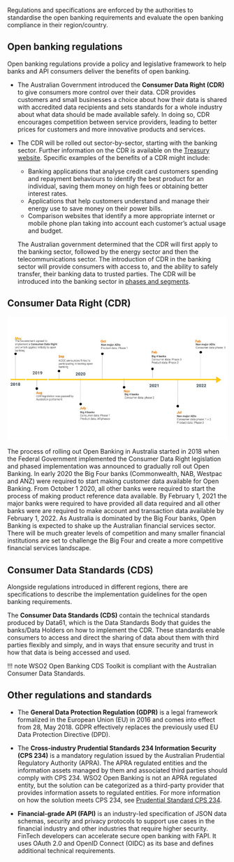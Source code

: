 Regulations and specifications are enforced by the authorities to standardise the open banking requirements and 
evaluate the open banking compliance in their region/country.

## Open banking regulations
Open banking regulations provide a policy and legislative framework to help banks and API consumers deliver the 
benefits of open banking. 

- The Australian Government introduced the **Consumer Data Right (CDR)** to give consumers more control over their data. 
  CDR provides customers and small businesses a choice about how their data is shared with accredited data recipients 
  and sets standards for a whole industry about what data should be made available safely. In doing so, CDR encourages 
  competition between service providers, leading to better prices for customers and more innovative products and services.

- The CDR will be rolled out sector-by-sector, starting with the banking sector. Further information on the CDR is 
  available on the [Treasury website](https://treasury.gov.au/consumer-data-right). Specific examples of the benefits of 
  a CDR might include:

    - Banking applications that analyse credit card customers spending and repayment behaviours to identify the best 
      product for an individual, saving them money on high fees or obtaining better interest rates. 
    - Applications that help customers understand and manage their energy use to save money on their power bills. 
    - Comparison websites that identify a more appropriate internet or mobile phone plan taking into account each 
      customer’s actual usage and budget.
  
   
    The Australian government determined that the CDR will first apply to the banking sector, followed by the energy 
    sector and then the telecommunications sector. The introduction of CDR in the banking sector will provide consumers with 
    access to, and the ability to safely transfer, their banking data to trusted parties. The CDR will be introduced into 
    the banking sector in [phases and segments](https://www.accc.gov.au/focus-areas/consumer-data-right-cdr-0/accc-consultation-on-proposed-timetable-for-participation-of-non-major-adis-in-the-cdr).

## Consumer Data Right (CDR)

![conceptual_evolution_cdr](../assets/img/get-started/regulation-and-standards/conceptual-evolution-of-cdr.jpg)

The process of rolling out Open Banking in Australia started in 2018 when the Federal Government implemented the Consumer
Data Right legislation and phased implementation was announced to gradually roll out Open Banking. In early 2020 the Big
Four banks (Commonwealth, NAB, Westpac and ANZ) were required to start making customer data available for Open Banking.
From October 1 2020, all other banks were required to start the process of making product reference data available.
By February 1, 2021 the major banks were required to have provided all data required and all other banks were are
required to make account and transaction data available by February 1, 2022. As Australia is dominated by the Big Four
banks, Open Banking is expected to shake up the Australian financial services sector. There will be much greater levels
of competition and many smaller financial institutions are set to challenge the Big Four and create a more competitive
financial services landscape.

## Consumer Data Standards (CDS)
Alongside regulations introduced in different regions, there are specifications to describe the implementation 
guidelines for the open banking requirements.  

The **Consumer Data Standards (CDS)** contain the technical standards produced by Data61, which is the Data Standards
Body that guides the banks/Data Holders on how to implement the CDR. These standards enable consumers to access and
direct the sharing of data about them with third parties flexibly and simply, and in ways that ensure security and trust
in how that data is being accessed and used.

!!! note
     WSO2 Open Banking CDS Toolkit is compliant with the Australian Consumer Data Standards. 

## Other regulations and standards

- The **General Data Protection Regulation (GDPR)** is a legal framework formalized in the European Union (EU) in 2016 
and comes into effect from 28, May 2018. GDPR effectively replaces the previously used EU Data Protection Directive (DPD).

- The **Cross-industry Prudential Standards 234 Information Security (CPS 234)** is a mandatory regulation issued by the 
Australian Prudential Regulatory Authority (APRA). The APRA regulated entities and the information assets managed by 
them and associated third parties should comply with CPS 234. WSO2 Open Banking is not an APRA regulated entity, but 
the solution can be categorized as a third-party provider that provides information assets to regulated entities. For 
more information on how the solution meets CPS 234, see [Prudential Standard CPS 234](https://www.apra.gov.au/sites/default/files/cps_234_july_2019_for_public_release.pdf).

- **Financial-grade API (FAPI)** is an industry-led specification of JSON data schemas, security and privacy protocols 
to support use cases in the financial industry and other industries that require higher security. FinTech developers can 
accelerate secure open banking with FAPI. It uses OAuth 2.0 and OpenID Connect (OIDC) as its base and defines additional 
technical requirements.